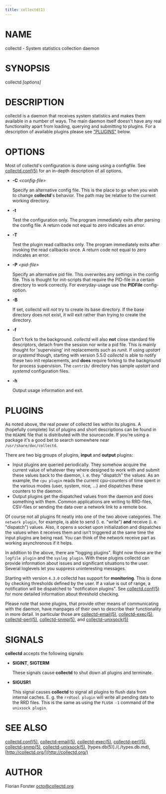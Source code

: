 ```yaml
---
title: collectd(1)
---
```

# NAME

collectd - System statistics collection daemon

# SYNOPSIS

collectd _\[options\]_

# DESCRIPTION

collectd is a daemon that receives system statistics and makes them available
in a number of ways. The main daemon itself doesn't have any real functionality
apart from loading, querying and submitting to plugins. For a description of
available plugins please see ["PLUGINS"](#plugins) below.

# OPTIONS

Most of collectd's configuration is done using using a configfile. See
[collectd.conf(5)](./collectd.conf.md) for an in-depth description of all options.

- **-C** _&lt;config-file>_

    Specify an alternative config file. This is the place to go when you wish to
    change **collectd**'s behavior. The path may be relative to the current working
    directory.

- **-t**

    Test the configuration only. The program immediately exits after parsing the
    config file. A return code not equal to zero indicates an error.

- **-T**

    Test the plugin read callbacks only. The program immediately exits after invoking
    the read callbacks once. A return code not equal to zero indicates an error.

- **-P** _&lt;pid-file>_

    Specify an alternative pid file. This overwrites any settings in the config
    file. This is thought for init-scripts that require the PID-file in a certain
    directory to work correctly. For everyday-usage use the **PIDFile**
    config-option.

- **-B**

    If set, collectd will _not_ try to create its base directory. If the base
    directory does not exist, it will exit rather than trying to create the
    directory.

- **-f**

    Don't fork to the background. _collectd_ will also **not** close standard file
    descriptors, detach from the session nor write a pid file. This is mainly
    thought for 'supervising' init replacements such as _runit_. If using
    _upstart_ or _systemd_ though, starting with version 5.5.0 _collectd_ is
    able to notify these two init replacements, and **does** require forking to the
    background for process supervision. The `contrib/` directory has sample
    _upstart_ and _systemd_ configuration files.

- **-h**

    Output usage information and exit.

# PLUGINS

As noted above, the real power of collectd lies within its plugins. A
(hopefully complete) list of plugins and short descriptions can be found in the
`README` file that is distributed with the sourcecode. If you're using a
package it's a good bet to search somewhere near `/usr/share/doc/collectd`.

There are two big groups of plugins, **input** and **output** plugins:

- Input plugins are queried periodically. They somehow acquire the current value
of whatever they where designed to work with and submit these values back to
the daemon, i. e. they "dispatch" the values. As an example, the `cpu plugin`
reads the current cpu-counters of time spent in the various modes (user,
system, nice, ...) and dispatches these counters to the daemon.
- Output plugins get the dispatched values from the daemon and does something
with them. Common applications are writing to RRD-files, CSV-files or sending
the data over a network link to a remote box.

Of course not all plugins fit neatly into one of the two above categories. The
`network plugin`, for example, is able to send (i. e. "write") **and**
receive (i. e. "dispatch") values. Also, it opens a socket upon
initialization and dispatches the values when it receives them and isn't
triggered at the same time the input plugins are being read. You can think of
the network receive part as working asynchronous if it helps.

In addition to the above, there are "logging plugins". Right now those are the
`logfile plugin` and the `syslog plugin`. With these plugins collectd can
provide information about issues and significant situations to the user.
Several loglevels let you suppress uninteresting messages.

Starting with version `4.3.0` collectd has support for **monitoring**. This is
done by checking thresholds defined by the user. If a value is out of range, a
notification will be dispatched to "notification plugins". See
[collectd.conf(5)](./collectd.conf.md) for more detailed information about threshold checking.

Please note that some plugins, that provide other means of communicating with
the daemon, have manpages of their own to describe their functionality in more
detail. In particular those are [collectd-email(5)](./collectd-email.md), [collectd-exec(5)](./collectd-exec.md),
[collectd-perl(5)](./collectd-perl.md), [collectd-snmp(5)](./collectd-snmp.md), and [collectd-unixsock(5)](./collectd-unixsock.md)

# SIGNALS

**collectd** accepts the following signals:

- **SIGINT**, **SIGTERM**

    These signals cause **collectd** to shut down all plugins and terminate.

- **SIGUSR1**

    This signal causes **collectd** to signal all plugins to flush data from
    internal caches. E. g. the `rrdtool plugin` will write all pending data
    to the RRD files. This is the same as using the `FLUSH -1` command of the
    `unixsock plugin`.

# SEE ALSO

[collectd.conf(5)](./collectd.conf.md),
[collectd-email(5)](./collectd-email.md),
[collectd-exec(5)](./collectd-exec.md),
[collectd-perl(5)](./collectd-perl.md),
[collectd-snmp(5)](./collectd-snmp.md),
[collectd-unixsock(5)](./collectd-unixsock.md),
[types.db(5)]./(./types.db.md),
[http://collectd.org/](http://collectd.org/)

# AUTHOR

Florian Forster <octo@collectd.org>
